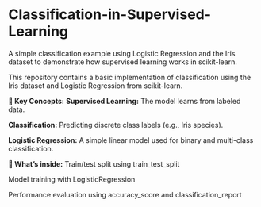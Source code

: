 # Classification-in-Supervised-Learning
A simple classification example using Logistic Regression and the Iris dataset to demonstrate how supervised learning works in scikit-learn.

This repository contains a basic implementation of classification using the Iris dataset and Logistic Regression from scikit-learn.

**📌 Key Concepts:**
**Supervised Learning:** The model learns from labeled data.

**Classification:** Predicting discrete class labels (e.g., Iris species).

**Logistic Regression:** A simple linear model used for binary and multi-class classification.

**🧪 What’s inside:**
Train/test split using train_test_split

Model training with LogisticRegression

Performance evaluation using accuracy_score and classification_report
